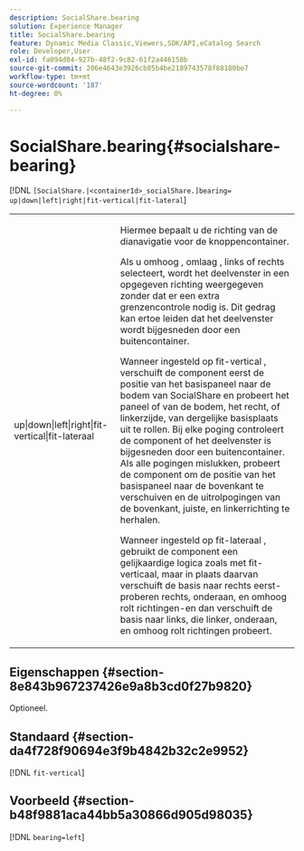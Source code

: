 ```yaml
---
description: SocialShare.bearing
solution: Experience Manager
title: SocialShare.bearing
feature: Dynamic Media Classic,Viewers,SDK/API,eCatalog Search
role: Developer,User
exl-id: fa094d84-927b-48f2-9c82-61f2a446158b
source-git-commit: 206e4643e3926cb85b4be2189743578f88180be7
workflow-type: tm+mt
source-wordcount: '187'
ht-degree: 0%

---
```


# SocialShare.bearing{#socialshare-bearing}

[!DNL `[SocialShare.|<containerId>_socialShare.]bearing= up|down|left|right|fit-vertical|fit-lateral`]

<table id="table_0002BE81371D4E16A56FBEDD13FDF3C2"> 
 <tbody> 
  <tr> 
   <td colname="col1"> <p> <span class="codeph"> up|down|left|right|fit-vertical|fit-lateraal  </span> </p> </td> 
   <td colname="col2"> <p> Hiermee bepaalt u de richting van de dianavigatie voor de knoppencontainer. </p> <p> Als u <span class="codeph"> omhoog </span>, <span class="codeph"> omlaag </span>, <span class="codeph"> links </span> of <span class="codeph"> rechts </span> selecteert, wordt het deelvenster in een opgegeven richting weergegeven zonder dat er een extra grenzencontrole nodig is. Dit gedrag kan ertoe leiden dat het deelvenster wordt bijgesneden door een buitencontainer. </p> <p>Wanneer ingesteld op <span class="codeph"> fit-vertical </span>, verschuift de component eerst de positie van het basispaneel naar de bodem van SocialShare en probeert het paneel of van de bodem, het recht, of linkerzijde, van dergelijke basisplaats uit te rollen. Bij elke poging controleert de component of het deelvenster is bijgesneden door een buitencontainer. Als alle pogingen mislukken, probeert de component om de positie van het basispaneel naar de bovenkant te verschuiven en de uitrolpogingen van de bovenkant, juiste, en linkerrichting te herhalen. </p> <p>Wanneer ingesteld op <span class="codeph"> fit-lateraal </span>, gebruikt de component een gelijkaardige logica zoals met fit-verticaal, maar in plaats daarvan verschuift de basis naar rechts eerst-proberen rechts, onderaan, en omhoog rolt richtingen-en dan verschuift de basis naar links, die linker, onderaan, en omhoog rolt richtingen probeert. </p> </td> 
  </tr> 
 </tbody> 
</table>

## Eigenschappen {#section-8e843b967237426e9a8b3cd0f27b9820}

Optioneel.

## Standaard {#section-da4f728f90694e3f9b4842b32c2e9952}

[!DNL `fit-vertical`]

## Voorbeeld {#section-b48f9881aca44bb5a30866d905d98035}

[!DNL `bearing=left`]
